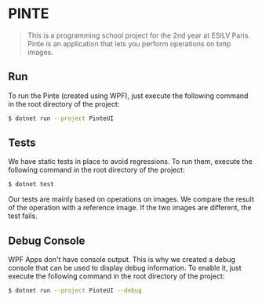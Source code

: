 # PINTE

> This is a programming school project for the 2nd year at ESILV Paris.
> Pinte is an application that lets you perform operations on bmp images.

## Run
To run the Pinte (created using WPF), just execute the following command in the root directory of the project: 
```bash
$ dotnet run --project PinteUI
```

## Tests
We have static tests in place to avoid regressions. To run them, execute the following command in the root directory of the project:
```bash
$ dotnet test
```
Our tests are mainly based on operations on images. We compare the result of the operation with a reference image. If the two images are different, the test fails.

## Debug Console
WPF Apps don't have console output.
This is why we created a debug console that can be used to display debug information.
To enable it, just execute the following command in the root directory of the project:
```bash
$ dotnet run --project PinteUI --debug
```
